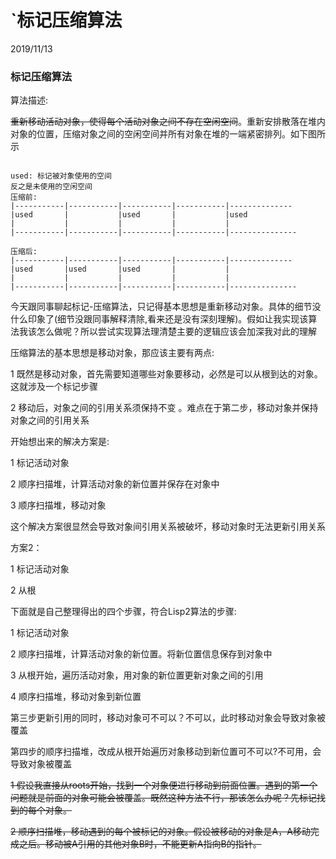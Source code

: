 # `标记压缩算法

2019/11/13

### 标记压缩算法

算法描述:

~~重新移动活动对象，使得每个活动对象之间不存在空闲空间~~。重新安排散落在堆内对象的位置，压缩对象之间的空闲空间并所有对象在堆的一端紧密排列。如下图所示

~~~

used: 标记被对象使用的空间
反之是未使用的空闲空间
压缩前:
|-----------|-----------|-----------|-----------|--------------
|used		|			|used		|			|used
|	     	|			|			|			|
|-----------|-----------|-----------|-----------|---------------

压缩后:
|-----------|-----------|-----------|-----------|--------------
|used		|used		|used		|			|
|	     	|			|			|			|
|-----------|-----------|-----------|-----------|---------------
~~~

今天跟同事聊起标记-压缩算法，只记得基本思想是重新移动对象。具体的细节没什么印象了(细节没跟同事解释清除,看来还是没有深刻理解)。假如让我实现该算法我该怎么做呢？所以尝试实现算法理清楚主要的逻辑应该会加深我对此的理解

压缩算法的基本思想是移动对象，那应该主要有两点: 

1 既然是移动对象，首先需要知道哪些对象要移动，必然是可以从根到达的对象。这就涉及一个标记步骤

2 移动后，对象之间的引用关系须保持不变 。难点在于第二步，移动对象并保持对象之间的引用关系

开始想出来的解决方案是:

1 标记活动对象

2 顺序扫描堆，计算活动对象的新位置并保存在对象中

3 顺序扫描堆，移动对象

这个解决方案很显然会导致对象间引用关系被破坏，移动对象时无法更新引用关系



方案2：

1 标记活动对象

2 从根

下面就是自己整理得出的四个步骤，符合Lisp2算法的步骤:

1 标记活动对象

2 顺序扫描堆，计算活动对象的新位置。将新位置信息保存到对象中

3 从根开始，遍历活动对象，用对象的新位置更新对象之间的引用

4 顺序扫描堆，移动对象到新位置

第三步更新引用的同时，移动对象可不可以？不可以，此时移动对象会导致对象被覆盖

第四步的顺序扫描堆，改成从根开始遍历对象移动到新位置可不可以?不可用，会导致对象被覆盖

~~1 假设我直接从roots开始，找到一个对象便进行移动到前面位置。遇到的第一个问题就是前面的对象可能会被覆盖。既然这种方法不行，那该怎么办呢？先标记找到的每个对象。~~

~~2  顺序扫描堆，移动遇到的每个被标记的对象。假设被移动的对象是A，A移动完成之后。移动被A引用的其他对象B时，不能更新A指向B的指针。~~

